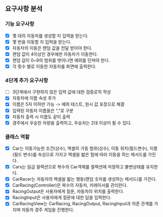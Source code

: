 ## 요구사항 분석
### 기능 요구사항
- [x] 몇 대의 자동차를 생성할 지 입력을 받는다.
- [x] 몇 번을 이동할 지 입력을 받는다.
- [x] 자동차의 이동은 랜덤 값을 전달 받아야 한다.
- [x] 랜덤 값이 4이상인 경우에만 자동차가 이동한다.
- [x] 랜덤 값이 0~9의 범위를 벗어나면 예외를 던져야 한다.
- [x] 각 횟수 별로 이동한 자동차를 화면에 출력한다.

### 4단계 추가 요구사항
- [ ] 3단계에서 구현하지 않은 입력 값에 대한 검증로직 작성
- [x] 자동차에 이름 속성 추가
- [x] 이름은 5자 이하만 가능 -> 예외 테스트, 원시 값 포장으로 해결
- [x] 입력된 자동차 이름들은 ","로 구분
- [x] 자동차 출력 시 이름도 같이 출력
- [x] 경주에서 우승한 차량을 출력하고, 우승차는 2대 이상이 될 수 있다.

### 클래스 역할
- [x] Car는 이동가능한 조건(상수), 엑셀의 가동 범위(상수), 이동 위치(필드변수), 이름(필드 변수)를 속성으로 가지고 엑셀을 밟은 힘에 따라 이동을 하는 메서드를 가진다.
- [x] Cars는 일급 컬렉션으로 복수의 Car객체를 컬렉션에 저장하고 불변상태를 유지한다. 
- [x] CarRacer는 자동차의 엑셀을 밟는 행동(랜덤 숫자를 생성하는 메서드)를 가진다.
- [x] CarRacing(Controller)은 복수의 자동차, 카레이서를 관리한다.
- [x] RacingOutput은 사용자에게 질문, 자동차의 위치를 출력한다.
- [x] RacingInput은 사용자에게 질문에 대한 답을 입력한다.
- [x] CarRacingView는 CarRacing, RacingOutput, RacingInput과 의존 관계를 가지며 자동차 경주 게임을 진행한다.

